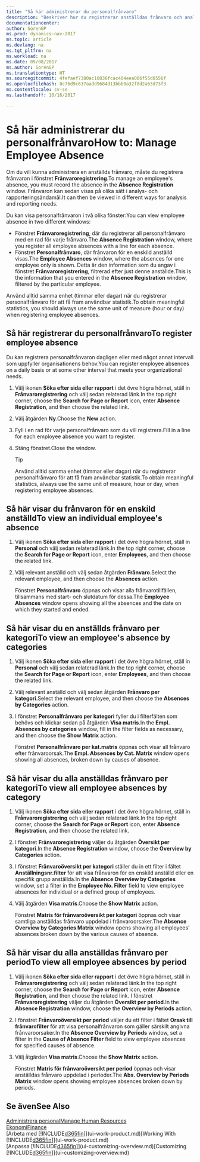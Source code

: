 ```yaml
---
title: "Så här administrerar du personalfrånvaro"
description: "Beskriver hur du registrerar anställdas frånvaro och analyserar frånvarostatistik."
documentationcenter: 
author: SorenGP
ms.prod: dynamics-nav-2017
ms.topic: article
ms.devlang: na
ms.tgt_pltfrm: na
ms.workload: na
ms.date: 09/08/2017
ms.author: SorenGP
ms.translationtype: HT
ms.sourcegitcommit: 4fefaef7380ac10836fcac404eea006f55d8556f
ms.openlocfilehash: 8c76d9c637aadd9684d13bbb0a32f8d2a63d73f3
ms.contentlocale: sv-se
ms.lasthandoff: 10/16/2017

---
```

# <a name="how-to-manage-employee-absence"></a><span data-ttu-id="f2e0c-103">Så här administrerar du personalfrånvaro</span><span class="sxs-lookup"><span data-stu-id="f2e0c-103">How to: Manage Employee Absence</span></span>
<span data-ttu-id="f2e0c-104">Om du vill kunna administrera en anställds frånvaro, måste du registrera frånvaron i fönstret **Frånvaroregistrering**.</span><span class="sxs-lookup"><span data-stu-id="f2e0c-104">To manage an employee's absence, you must record the absence in the **Absence Registration** window.</span></span> <span data-ttu-id="f2e0c-105">Frånvaron kan sedan visas på olika sätt i analys- och rapporteringsändamål.</span><span class="sxs-lookup"><span data-stu-id="f2e0c-105">It can then be viewed in different ways for analysis and reporting needs.</span></span>

<span data-ttu-id="f2e0c-106">Du kan visa personalfrånvaron i två olika fönster:</span><span class="sxs-lookup"><span data-stu-id="f2e0c-106">You can view employee absence in two different windows:</span></span>

* <span data-ttu-id="f2e0c-107">Fönstret **Frånvaroregistrering**, där du registrerar all personalfrånvaro med en rad för varje frånvaro.</span><span class="sxs-lookup"><span data-stu-id="f2e0c-107">The **Absence Registration** window, where you register all employee absences with a line for each absence.</span></span>
* <span data-ttu-id="f2e0c-108">Fönstret **Personalfrånvaro**, där frånvaron för en enskild anställd visas.</span><span class="sxs-lookup"><span data-stu-id="f2e0c-108">The **Employee Absences** window, where the absences for one employee only is shown.</span></span> <span data-ttu-id="f2e0c-109">Detta är den information som du angav i fönstret **Frånvaroregistrering**, filtrerad efter just denne anställde.</span><span class="sxs-lookup"><span data-stu-id="f2e0c-109">This is the information that you entered in the **Absence Registration** window, filtered by the particular employee.</span></span>

<span data-ttu-id="f2e0c-110">Använd alltid samma enhet (timmar eller dagar) när du registrerar personalfrånvaro för att få fram användbar statistik.</span><span class="sxs-lookup"><span data-stu-id="f2e0c-110">To obtain meaningful statistics, you should always use the same unit of measure (hour or day) when registering employee absences.</span></span>

## <a name="to-register-employee-absence"></a><span data-ttu-id="f2e0c-111">Så här registrerar du personalfrånvaro</span><span class="sxs-lookup"><span data-stu-id="f2e0c-111">To register employee absence</span></span>
<span data-ttu-id="f2e0c-112">Du kan registrera personalfrånvaron dagligen eller med något annat intervall som uppfyller organisationens behov.</span><span class="sxs-lookup"><span data-stu-id="f2e0c-112">You can register employee absences on a daily basis or at some other interval that meets your organizational needs.</span></span>

1. <span data-ttu-id="f2e0c-113">Välj ikonen **Söka efter sida eller rapport** i det övre högra hörnet, ställ in **Frånvaroregistrering** och välj sedan relaterad länk.</span><span class="sxs-lookup"><span data-stu-id="f2e0c-113">In the top right corner, choose the **Search for Page or Report** icon, enter **Absence Registration**, and then choose the related link.</span></span>
2. <span data-ttu-id="f2e0c-114">Välj åtgärden **Ny**.</span><span class="sxs-lookup"><span data-stu-id="f2e0c-114">Choose the **New** action.</span></span>
3. <span data-ttu-id="f2e0c-115">Fyll i en rad för varje personalfrånvaro som du vill registrera.</span><span class="sxs-lookup"><span data-stu-id="f2e0c-115">Fill in a line for each employee absence you want to register.</span></span>
4. <span data-ttu-id="f2e0c-116">Stäng fönstret.</span><span class="sxs-lookup"><span data-stu-id="f2e0c-116">Close the window.</span></span>

    > [!Tip]
    > <span data-ttu-id="f2e0c-117">Använd alltid samma enhet (timmar eller dagar) när du registrerar personalfrånvaro för att få fram användbar statistik.</span><span class="sxs-lookup"><span data-stu-id="f2e0c-117">To obtain meaningful statistics, always use the same unit of measure, hour or day, when registering employee absences.</span></span>

## <a name="to-view-an-individual-employees-absence"></a><span data-ttu-id="f2e0c-118">Så här visar du frånvaron för en enskild anställd</span><span class="sxs-lookup"><span data-stu-id="f2e0c-118">To view an individual employee's absence</span></span>
1. <span data-ttu-id="f2e0c-119">Välj ikonen **Söka efter sida eller rapport** i det övre högra hörnet, ställ in **Personal** och välj sedan relaterad länk.</span><span class="sxs-lookup"><span data-stu-id="f2e0c-119">In the top right corner, choose the **Search for Page or Report** icon, enter **Employees**, and then choose the related link.</span></span>
2. <span data-ttu-id="f2e0c-120">Välj relevant anställd och välj sedan åtgärden **Frånvaro**.</span><span class="sxs-lookup"><span data-stu-id="f2e0c-120">Select the relevant employee, and then choose the **Absences** action.</span></span>

    <span data-ttu-id="f2e0c-121">Fönstret **Personalfrånvaro** öppnas och visar alla frånvarotillfällen, tillsammans med start- och slutdatum för dessa.</span><span class="sxs-lookup"><span data-stu-id="f2e0c-121">The **Employee Absences** window opens showing all the absences and the date on which they started and ended.</span></span>

## <a name="to-view-an-employees-absence-by-categories"></a><span data-ttu-id="f2e0c-122">Så här visar du en anställds frånvaro per kategori</span><span class="sxs-lookup"><span data-stu-id="f2e0c-122">To view an employee's absence by categories</span></span>
1. <span data-ttu-id="f2e0c-123">Välj ikonen **Söka efter sida eller rapport** i det övre högra hörnet, ställ in **Personal** och välj sedan relaterad länk.</span><span class="sxs-lookup"><span data-stu-id="f2e0c-123">In the top right corner, choose the **Search for Page or Report** icon, enter **Employees**, and then choose the related link.</span></span>
2. <span data-ttu-id="f2e0c-124">Välj relevant anställd och välj sedan åtgärden **Frånvaro per kategori**.</span><span class="sxs-lookup"><span data-stu-id="f2e0c-124">Select the relevant employee, and then choose the **Absences by Categories** action.</span></span>
3. <span data-ttu-id="f2e0c-125">I fönstret **Personalfrånvaro per kategori** fyller du i filterfälten som behövs och klickar sedan på åtgärden **Visa matris**.</span><span class="sxs-lookup"><span data-stu-id="f2e0c-125">In the **Empl. Absences by categories** window, fill in the filter fields as necessary, and then choose the **Show Matrix** action.</span></span>

    <span data-ttu-id="f2e0c-126">Fönstret **Personalfrånvaro per kat.matris** öppnas och visar all frånvaro efter frånvaroorsak.</span><span class="sxs-lookup"><span data-stu-id="f2e0c-126">The **Empl. Absences by Cat. Matrix** window opens showing all absences, broken down by causes of absence.</span></span>

## <a name="to-view-all-employee-absences-by-category"></a><span data-ttu-id="f2e0c-127">Så här visar du alla anställdas frånvaro per kategori</span><span class="sxs-lookup"><span data-stu-id="f2e0c-127">To view all employee absences by category</span></span>
1. <span data-ttu-id="f2e0c-128">Välj ikonen **Söka efter sida eller rapport** i det övre högra hörnet, ställ in **Frånvaroregistrering** och välj sedan relaterad länk.</span><span class="sxs-lookup"><span data-stu-id="f2e0c-128">In the top right corner, choose the **Search for Page or Report** icon, enter **Absence Registration**, and then choose the related link.</span></span>
2. <span data-ttu-id="f2e0c-129">I fönstret **Frånvaroregistrering** väljer du åtgärden **Översikt per kategori**.</span><span class="sxs-lookup"><span data-stu-id="f2e0c-129">In the **Absence Registration** window, choose the **Overview by Categories** action.</span></span>
3. <span data-ttu-id="f2e0c-130">I fönstret **Frånvaroöversikt per kategori** ställer du in ett filter i fältet **Anställningsnr.filter** för att visa frånvaron för en enskild anställd eller en specifik grupp anställda.</span><span class="sxs-lookup"><span data-stu-id="f2e0c-130">In the **Absence Overview by Categories** window, set a filter in the **Employee No. Filter** field to view employee absences for individual or a defined group of employees.</span></span>
4. <span data-ttu-id="f2e0c-131">Välj åtgärden **Visa matris**.</span><span class="sxs-lookup"><span data-stu-id="f2e0c-131">Choose the **Show Matrix** action.</span></span>

    <span data-ttu-id="f2e0c-132">Fönstret **Matris för frånvaroöversikt per kategori** öppnas och visar samtliga anställdas frånvaro uppdelad i frånvaroorsaker.</span><span class="sxs-lookup"><span data-stu-id="f2e0c-132">The **Absence Overview by Categories Matrix** window opens showing all employees’ absences broken down by the various causes of absence.</span></span>

## <a name="to-view-all-employee-absences-by-period"></a><span data-ttu-id="f2e0c-133">Så här visar du alla anställdas frånvaro per period</span><span class="sxs-lookup"><span data-stu-id="f2e0c-133">To view all employee absences by period</span></span>
1. <span data-ttu-id="f2e0c-134">Välj ikonen **Söka efter sida eller rapport** i det övre högra hörnet, ställ in **Frånvaroregistrering** och välj sedan relaterad länk.</span><span class="sxs-lookup"><span data-stu-id="f2e0c-134">In the top right corner, choose the **Search for Page or Report** icon, enter **Absence Registration**, and then choose the related link.</span></span>
   <span data-ttu-id="f2e0c-135">I fönstret **Frånvaroregistrering** väljer du åtgärden **Översikt per period**.</span><span class="sxs-lookup"><span data-stu-id="f2e0c-135">In the **Absence Registration** window, choose the **Overview by Periods** action.</span></span>
2. <span data-ttu-id="f2e0c-136">I fönstret **Frånvaroöversikt per period** väljer du ett filter i fältet **Orsak till frånvarofilter** för att visa personalfrånvaron som gäller särskilt angivna frånvaroorsaker.</span><span class="sxs-lookup"><span data-stu-id="f2e0c-136">In the **Absence Overview by Periods** window, set a filter in the **Cause of Absence Filter** field to view employee absences for specified causes of absence.</span></span>
3. <span data-ttu-id="f2e0c-137">Välj åtgärden **Visa matris**.</span><span class="sxs-lookup"><span data-stu-id="f2e0c-137">Choose the **Show Matrix** action.</span></span>

    <span data-ttu-id="f2e0c-138">Fönstret **Matris för frånvaroöversikt per period** öppnas och visar anställdas frånvaro uppdelad i perioder.</span><span class="sxs-lookup"><span data-stu-id="f2e0c-138">The **Abs. Overview by Periods Matrix** window opens showing employee absences broken down by periods.</span></span>

## <a name="see-also"></a><span data-ttu-id="f2e0c-139">Se även</span><span class="sxs-lookup"><span data-stu-id="f2e0c-139">See Also</span></span>
[<span data-ttu-id="f2e0c-140">Administrera personal</span><span class="sxs-lookup"><span data-stu-id="f2e0c-140">Manage Human Resources</span></span>](hr-manage-human-resources.md)  
[<span data-ttu-id="f2e0c-141">Ekonomi</span><span class="sxs-lookup"><span data-stu-id="f2e0c-141">Finance</span></span>](finance.md)  
<span data-ttu-id="f2e0c-142">[Arbeta med [!INCLUDE[d365fin](includes/d365fin_md.md)]](ui-work-product.md)</span><span class="sxs-lookup"><span data-stu-id="f2e0c-142">[Working With [!INCLUDE[d365fin](includes/d365fin_md.md)]](ui-work-product.md)</span></span>  
<span data-ttu-id="f2e0c-143">[Anpassa [!INCLUDE[d365fin](includes/d365fin_md.md)]](ui-customizing-overview.md)</span><span class="sxs-lookup"><span data-stu-id="f2e0c-143">[Customizing [!INCLUDE[d365fin](includes/d365fin_md.md)]](ui-customizing-overview.md)</span></span>

